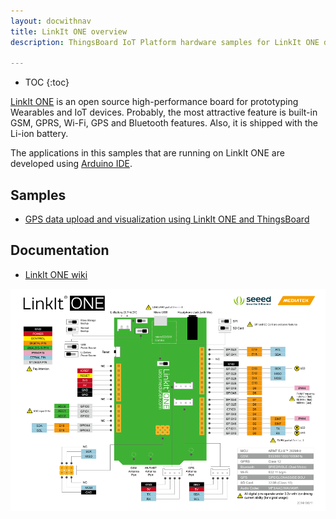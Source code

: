 ```yaml
---
layout: docwithnav
title: LinkIt ONE overview
description: ThingsBoard IoT Platform hardware samples for LinkIt ONE devices.

---
```


* TOC
{:toc}

[LinkIt ONE](https://wiki.seeedstudio.com/LinkIt_ONE/) is an open source high-performance board for prototyping Wearables and IoT devices.
Probably, the most attractive feature is built-in GSM, GPRS, Wi-Fi, GPS and Bluetooth features. Also, it is shipped with the Li-ion battery.

The applications in this samples that are running on LinkIt ONE are developed using [Arduino IDE](https://www.arduino.cc/en/Main/Software).

## Samples

 - [GPS data upload and visualization using LinkIt ONE and ThingsBoard](/docs/samples/linkit-one/gps/)

## Documentation

 - [LinkIt ONE wiki](https://wiki.seeedstudio.com/LinkIt_ONE/)

 ![image](https://raw.githubusercontent.com/SeeedDocument/Linkit-ONE/master/image/1000px-LinkItONE_RESOURCE.png)